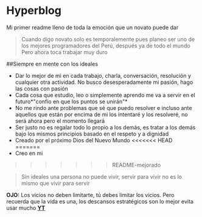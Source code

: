 # Hyperblog 
Mi primer readme lleno de toda la emoción que un novato puede dar
>Cuando digo novato solo es temporalemente pues planeo ser uno de los mejores programadores del Perú, después ya de todo el mundo
>Pero ahora toca trabajar muy duro

##Siempre en mente con los ideales
* Dar lo mejor de mi en cada trabajo, charla, conversación, resolución y cualquier otra actividad. No busco desesperadamente mi pasión, hago las cosas con pasión
* Cada cosa que estudio, leo o simplemente aprendo me va a servir en el futuro*"confío en que los puntos se unirán"*
* No me rindo ante problemas que sé que puedo resolver e incluso ante aquellos que están por encima de mi los intentaré y los resolveré, no será ahora pero el momento llegará
* Ser justo no es regalar todo lo propio a los demás, es tratar a los demás bajo los mismos principios basado en el respeto y a dignidad
* Creado por el próximo Dios del Nuevo Mundo
<<<<<<< HEAD
=======
* Creo en mi
>>>>>>> README-mejorado

>Sin ideales una persona no puede vivir, servir para vivir no es lo mismo que vivir para servir

**OJO:** Los vicios no deben limitarte, tú debes limitar los vicios. Pero recuerda que la vida es una, los descansos estratégicos son lo mejor evita usar mucho [**YT**](https://www.youtube.com/)